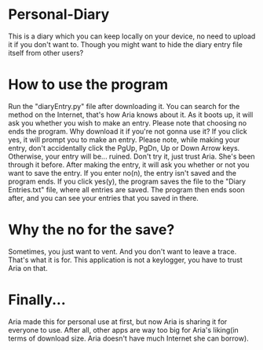# Personal-Diary
This is a diary which you can keep locally on your device, no need to upload it if you don't want to. Though you might want to hide the diary entry file itself from other users?
# How to use the program
Run the "diaryEntry.py" file after downloading it. You can search for the method on the Internet, that's how Aria knows about it.
As it boots up, it will ask you whether you wish to make an entry. Please note that choosing no ends the program. Why download it if you're not gonna use it?
If you click yes, it will prompt you to make an entry. Please note, while making your entry, don't accidentally click the PgUp, PgDn, Up or Down Arrow keys. Otherwise, your entry will be... ruined. Don't try it, just trust Aria. She's been through it before.
After making the entry, it will ask you whether or not you want to save the entry. If you enter no(n), the entry isn't saved and the program ends. If you click yes(y), the program saves the file to the "Diary Entries.txt" file, where all entries are saved. The program then ends soon after, and you can see your entries that you saved in there.
# Why the no for the save?
Sometimes, you just want to vent. And you don't want to leave a trace. That's what it is for. This application is not a keylogger, you have to trust Aria on that.
# Finally...
Aria made this for personal use at first, but now Aria is sharing it for everyone to use. After all, other apps are way too big for Aria's liking(in terms of download size. Aria doesn't have much Internet she can borrow).
